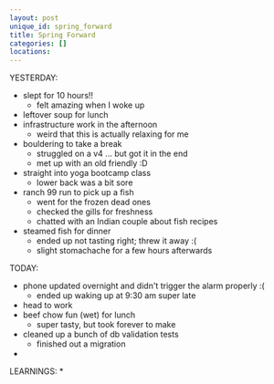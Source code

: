 ```yaml
---
layout: post
unique_id: spring_forward
title: Spring Forward
categories: []
locations: 
---
```


YESTERDAY:
* slept for 10 hours!!
  * felt amazing when I woke up
* leftover soup for lunch
* infrastructure work in the afternoon
  * weird that this is actually relaxing for me
* bouldering to take a break
  * struggled on a v4 ... but got it in the end
  * met up with an old friendly :D
* straight into yoga bootcamp class
  * lower back was a bit sore
* ranch 99 run to pick up a fish
  * went for the frozen dead ones
  * checked the gills for freshness
  * chatted with an Indian couple about fish recipes
* steamed fish for dinner
  * ended up not tasting right; threw it away :(
  * slight stomachache for a few hours afterwards

TODAY:
* phone updated overnight and didn't trigger the alarm properly :(
  * ended up waking up at 9:30 am super late
* head to work
* beef chow fun (wet) for lunch
  * super tasty, but took forever to make
* cleaned up a bunch of db validation tests
  * finished out a migration
* 

LEARNINGS:
* 
